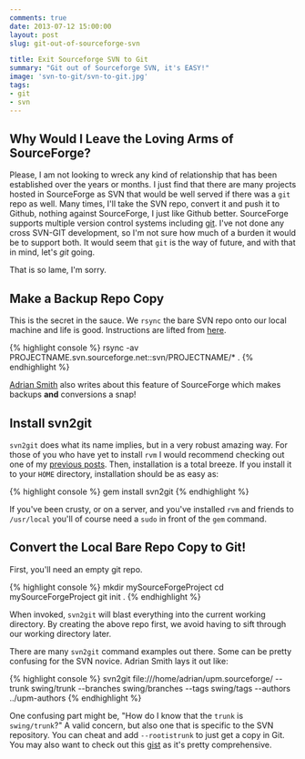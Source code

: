 ```yaml
---
comments: true
date: 2013-07-12 15:00:00
layout: post
slug: git-out-of-sourceforge-svn

title: Exit Sourceforge SVN to Git 
summary: "Git out of Sourceforge SVN, it's EASY!"
image: 'svn-to-git/svn-to-git.jpg'
tags:
- git
- svn
---
```


## Why Would I Leave the Loving Arms of SourceForge?

Please, I am not looking to wreck any kind of relationship
that has been established over the years or months.  I just
find that there are many projects hosted in SourceForge as SVN
that would be well served if there was a `git` repo as well.
Many times, I'll take the SVN repo, convert it and push it to
Github, nothing against SourceForge, I just like Github better.
SourceForge supports multiple version control systems including
[git](http://sourceforge.net/apps/trac/sourceforge/wiki/Git).
I've not done any cross SVN-GIT development, so I'm not sure
how much of a burden it would be to support both.  It would seem
that `git` is the way of future, and with that in mind, let's *git*
going.

That is so lame, I'm sorry.

## Make a Backup Repo Copy

This is the secret in the sauce.  We `rsync` the bare SVN repo
onto our local machine and life is good.  Instructions are lifted
from [here](http://sourceforge.net/apps/trac/sourceforge/wiki/Subversion#Backups).

{% highlight console %}
rsync -av PROJECTNAME.svn.sourceforge.net::svn/PROJECTNAME/* .
{% endhighlight %}

[Adrian Smith](http://www.17od.com/2010/11/11/migrating-a-sourceforge-subversion-repository-to-github/) also writes about this feature of SourceForge
which makes backups **and** conversions a snap!

## Install svn2git

`svn2git` does what its name implies, but in a very robust amazing
way.  For those of you who have yet to install `rvm` I would recommend
checking out one of my [previous posts]().  Then, installation is a
total breeze.  If you install it to your `HOME` directory, installation
should be as easy as:

{% highlight console %}
gem install svn2git
{% endhighlight %}

If you've been crusty, or on a server, and you've installed `rvm` and
friends to `/usr/local` you'll of course need a `sudo` in front of the
`gem` command.

## Convert the Local Bare Repo Copy to Git!

First, you'll need an empty git repo.

{% highlight console %}
mkdir mySourceForgeProject
cd mySourceForgeProject
git init .
{% endhighlight %}

When invoked, `svn2git` will blast everything into the current working
directory.  By creating the above repo first, we avoid having to sift
through our working directory later. 

There are many `svn2git` command examples out there.  Some can
be pretty confusing for the SVN novice.  Adrian Smith lays it out like:

{% highlight console %}
svn2git file:///home/adrian/upm.sourceforge/ --trunk swing/trunk --branches swing/branches --tags swing/tags --authors ../upm-authors
{% endhighlight %}

One confusing part might be, "How do I know that the `trunk` is
`swing/trunk`?"  A valid concern, but also one that is specific to the SVN
repository.  You can cheat and add `--rootistrunk` to just get a copy in
Git.  You may also want to check out this
[gist](https://gist.github.com/ebadedude/3823092#file-sourceforge-svn-to-github-git) as it's pretty comprehensive.


